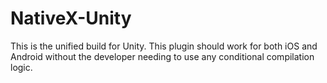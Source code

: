 NativeX-Unity
=============

This is the unified build for Unity. This plugin should work for both iOS and Android without the developer needing to use any conditional compilation logic.